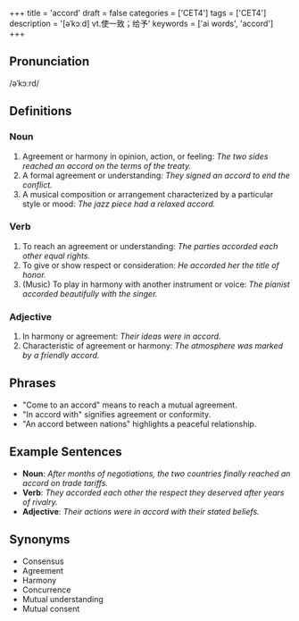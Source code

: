 +++
title = 'accord'
draft = false
categories = ['CET4']
tags = ['CET4']
description = '[əˈkɔːd] vt.使一致；给予'
keywords = ['ai words', 'accord']
+++

## Pronunciation
/əˈkɔːrd/

## Definitions
### Noun
1. Agreement or harmony in opinion, action, or feeling: *The two sides reached an accord on the terms of the treaty.*
2. A formal agreement or understanding: *They signed an accord to end the conflict.*
3. A musical composition or arrangement characterized by a particular style or mood: *The jazz piece had a relaxed accord.*

### Verb
1. To reach an agreement or understanding: *The parties accorded each other equal rights.*
2. To give or show respect or consideration: *He accorded her the title of honor.*
3. (Music) To play in harmony with another instrument or voice: *The pianist accorded beautifully with the singer.*

### Adjective
1. In harmony or agreement: *Their ideas were in accord.*
2. Characteristic of agreement or harmony: *The atmosphere was marked by a friendly accord.*

## Phrases
- "Come to an accord" means to reach a mutual agreement.
- "In accord with" signifies agreement or conformity.
- "An accord between nations" highlights a peaceful relationship.

## Example Sentences
- **Noun**: *After months of negotiations, the two countries finally reached an accord on trade tariffs.*
- **Verb**: *They accorded each other the respect they deserved after years of rivalry.*
- **Adjective**: *Their actions were in accord with their stated beliefs.*

## Synonyms
- Consensus
- Agreement
- Harmony
- Concurrence
- Mutual understanding
- Mutual consent

